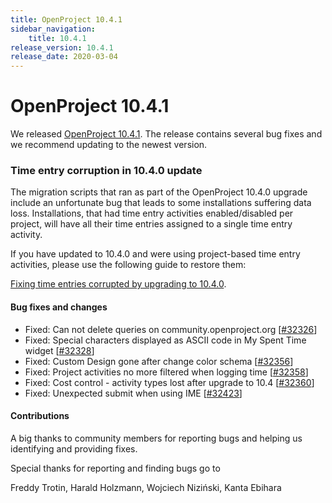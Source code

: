 ```yaml
---
title: OpenProject 10.4.1
sidebar_navigation:
    title: 10.4.1
release_version: 10.4.1
release_date: 2020-03-04
---
```


# OpenProject 10.4.1

We released [OpenProject 10.4.1](https://community.openproject.org/versions/1417).
The release contains several bug fixes and we recommend updating to the newest version.

<!--more-->

### Time entry corruption in 10.4.0 update

The migration scripts that ran as part of the OpenProject 10.4.0 upgrade include an unfortunate bug that leads to some installations suffering data loss. Installations, that had time entry activities enabled/disabled per project, will have all their time entries assigned to a single time entry activity.



If you have updated to 10.4.0 and were using project-based time entry activities, please use the following guide to restore them:

[Fixing time entries corrupted by upgrading to 10.4.0](../../../installation-and-operations/misc/time-entries-corrupted-by-10-4/).



#### Bug fixes and changes

- Fixed: Can not delete queries on community.openproject.org \[[#32326](https://community.openproject.org/wp/32326)\]
- Fixed: Special characters displayed as ASCII code in My Spent Time widget \[[#32328](https://community.openproject.org/wp/32328)\]
- Fixed: Custom Design gone after change color schema \[[#32356](https://community.openproject.org/wp/32356)\]
- Fixed: Project activities no more filtered when logging time \[[#32358](https://community.openproject.org/wp/32358)\]
- Fixed: Cost control - activity types lost after upgrade to 10.4 \[[#32360](https://community.openproject.org/wp/32360)\]
- Fixed: Unexpected submit when using IME \[[#32423](https://community.openproject.org/wp/32423)\]

#### Contributions
A big thanks to community members for reporting bugs and helping us identifying and providing fixes.

Special thanks for reporting and finding bugs go to

Freddy Trotin, Harald Holzmann, Wojciech Niziński, Kanta Ebihara

